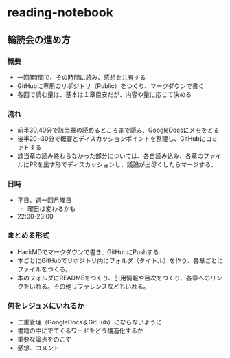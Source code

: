 # reading-notebook

## 輪読会の進め方

### 概要
- 一回1時間で、その時間に読み、感想を共有する
- GitHubに専用のリポジトリ（Public）をつくり、マークダウンで書く
- 各回で読む量は、基本は１章目安だが、内容や量に応じて決める

### 流れ
- 前半30,40分で該当章の読めるところまで読み、GoogleDocsにメモをとる
- 後半20~30分で概要とディスカッションポイントを整理し、GitHubにコミットする
- 該当章の読み終わらなかった部分については、各自読み込み、各章のファイルにPRを出す形でディスカッションし、議論が出尽くしたらマージする、

### 日時
- 平日、週一回月曜日
  - 曜日は変わるかも
- 22:00-23:00

### まとめる形式
- HackMDでマークダウンで書き、GitHubにPushする
- 本ごとにGitHubでリポジトリ内にフォルダ（タイトル）を作り、各章ごとにファイルをつくる。
- 本のフォルダにREADMEをつくり、引用情報や目次をつくり、各章へのリンクをいれる。その他リファレンスなどもいれる。

### 何をレジュメにいれるか
- 二重管理（GoogleDocs＆GitHub）にならないように
- 書籍の中にでてくるワードをどう構造化するか
- 重要な論点をのこす
- 感想、コメント
